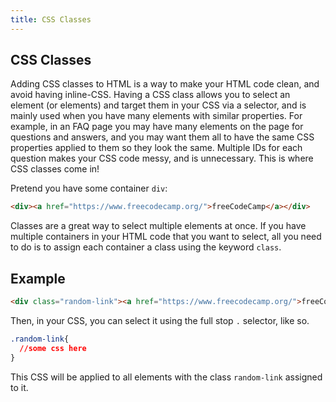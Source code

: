 ```yaml
---
title: CSS Classes
---
```

## CSS Classes

Adding CSS classes to HTML is a way to make your HTML code clean, and avoid having inline-CSS. Having a CSS class allows you to select an element (or elements) and target them in your CSS via a selector, and is mainly used when you have many elements with similar properties. For example, in an FAQ page you may have many elements on the page for questions and answers, and you may want them all to have the same CSS properties applied to them so they look the same. Multiple IDs for each question makes your CSS code messy, and is unnecessary. This is where CSS classes come in!

Pretend you have some container ```div```:
```html
<div><a href="https://www.freecodecamp.org/">freeCodeCamp</a></div>
```

Classes are a great way to select multiple elements at once. If you have multiple containers in your HTML code that you want to select, all you need to do is to assign each container a class using the keyword ```class```.

## Example
```html
<div class="random-link"><a href="https://www.freecodecamp.org/">freeCodeCamp</a></div>
```

Then, in your CSS, you can select it using the full stop ```.``` selector, like so.

```css
.random-link{
  //some css here
}
```

This CSS will be applied to all elements with the class ```random-link``` assigned to it.
